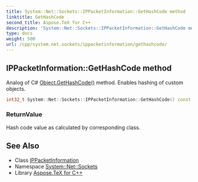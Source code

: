 ```yaml
---
title: System::Net::Sockets::IPPacketInformation::GetHashCode method
linktitle: GetHashCode
second_title: Aspose.TeX for C++
description: 'System::Net::Sockets::IPPacketInformation::GetHashCode method. Analog of C# Object.GetHashCode() method. Enables hashing of custom objects in C++.'
type: docs
weight: 500
url: /cpp/system.net.sockets/ippacketinformation/gethashcode/
---
```

## IPPacketInformation::GetHashCode method


Analog of C# [Object.GetHashCode()](../../../system/object/gethashcode/) method. Enables hashing of custom objects.

```cpp
int32_t System::Net::Sockets::IPPacketInformation::GetHashCode() const override
```


### ReturnValue

Hash code value as calculated by corresponding class.

## See Also

* Class [IPPacketInformation](../)
* Namespace [System::Net::Sockets](../../)
* Library [Aspose.TeX for C++](../../../)
